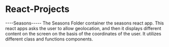 # React-Projects

----Seasons-----
The Seasons Folder container the seasons react app. This react apps asks the user to allow
geolocation, and then it displays different content on the screen on the basis of the 
coordinates of the user. It utilizes different class and functions components.
